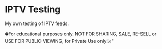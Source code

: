 # IPTV Testing

My own testing of IPTV feeds.

⛔For educational purposes only. NOT FOR SHARING, SALE, RE-SELL or USE FOR PUBLIC VIEWING, for Private Use only!⚔️"
